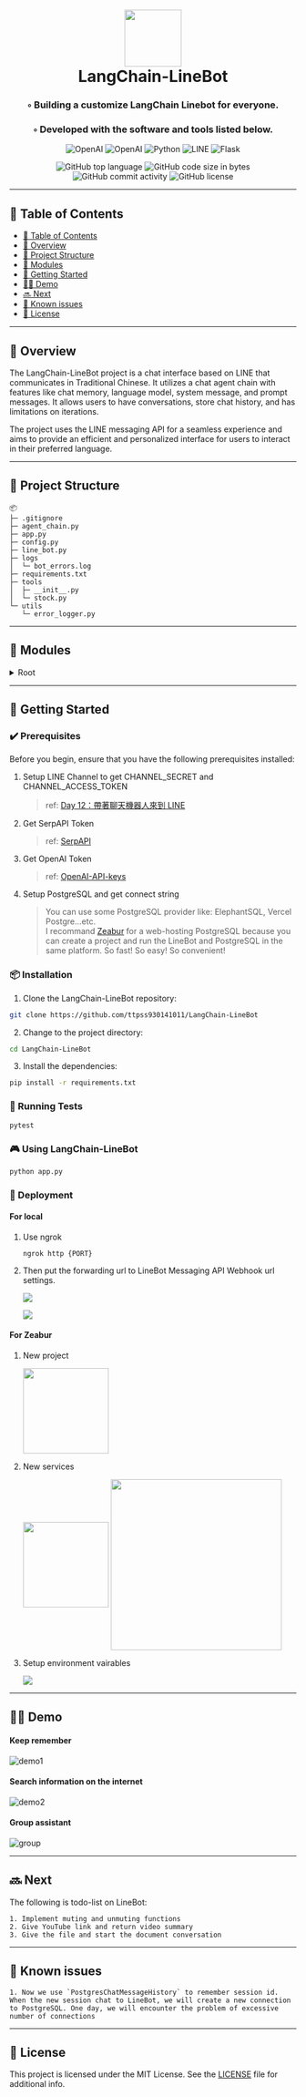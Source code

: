 <div align="center">
<h1 align="center">
<img src="./static/images/Logo.png" width="100" />
<br>LangChain-LineBot
</h1>
<h3>◦ Building a customize LangChain Linebot for everyone.</h3>
<h3>◦ Developed with the software and tools listed below.</h3>

<p align="center">
<img src="https://img.shields.io/badge/OpenAI-412991.svg?style&logo=OpenAI&logoColor=white" alt="OpenAI" />
<img src="https://img.shields.io/badge/LangChain-FFFFFF.svg?style&logo=LangChain&logoColor=white" alt="OpenAI" />
<img src="https://img.shields.io/badge/Python-3776AB.svg?style&logo=Python&logoColor=white" alt="Python" />
<img src="https://img.shields.io/badge/LINE-00C300.svg?style&logo=LINE&logoColor=white" alt="LINE" />
<img src="https://img.shields.io/badge/Flask-000000.svg?style&logo=Flask&logoColor=white" alt="Flask" />
</p>
<img src="https://img.shields.io/github/languages/top/ttpss930141011/LangChain-LineBot?style&color=5D6D7E" alt="GitHub top language" />
<img src="https://img.shields.io/github/languages/code-size/ttpss930141011/LangChain-LineBot?style&color=5D6D7E" alt="GitHub code size in bytes" />
<img src="https://img.shields.io/github/commit-activity/m/ttpss930141011/LangChain-LineBot?style&color=5D6D7E" alt="GitHub commit activity" />
<img src="https://img.shields.io/github/license/ttpss930141011/LangChain-LineBot?style&color=5D6D7E" alt="GitHub license" />
</div>

---

## 📒 Table of Contents
- [📒 Table of Contents](#-table-of-contents)
- [📍 Overview](#-overview)
- [📂 Project Structure](#project-structure)
- [🧩 Modules](#-modules)
- [🚀 Getting Started](#-getting-started)
- [👨‍🏫 Demo](#-demo)
- [🔜 Next](#-next)
- [🐛 Known issues](#-known-issues)
- [📄 License](#-license)

---


## 📍 Overview

The LangChain-LineBot project is a chat interface based on LINE that communicates in Traditional Chinese. It utilizes a chat agent chain with features like chat memory, language model, system message, and prompt messages. It allows users to have conversations, store chat history, and has limitations on iterations. 

The project uses the LINE messaging API for a seamless experience and aims to provide an efficient and personalized interface for users to interact in their preferred language.

---


## 📂 Project Structure

```
📦 
├─ .gitignore
├─ agent_chain.py
├─ app.py
├─ config.py
├─ line_bot.py
├─ logs
│  └─ bot_errors.log
├─ requirements.txt
├─ tools
│  ├─ __init__.py
│  └─ stock.py
└─ utils
   └─ error_logger.py
```


---

## 🧩 Modules

<details closed><summary>Root</summary>

| File                                                                                                   | Summary                                                                                                                                                                                                                                                                                                                                                                                                         |
| ---                                                                                                    | ---                                                                                                                                                                                                                                                                                                                                                                                                             |
| [agent_chain.py](https://github.com/ttpss930141011/LangChain-LineBot/blob/main/agent_chain.py)         | The code initializes LangChain services by creating a chat agent chain. This chain consists of a chat memory, a language model, a system message, and prompt messages. The agent chain is responsible for handling chat conversations, using tools when needed, and providing responses in Traditional Chinese. The code allows for storing chat history and limits the number of iterations in a conversation. |
| [app.py](https://github.com/ttpss930141011/LangChain-LineBot/blob/main/app.py)                         | This code defines a Flask server that acts as the backend for a LINE bot. It handles incoming callbacks and routes them to a handler. It also includes error handling for 404 and 500 errors. The server runs on a specified port and can be run in debug mode if required.                                                                                                                                     |
| [config.py](https://github.com/ttpss930141011/LangChain-LineBot/blob/main/config.py)                   | This code loads environment variables and assigns them to corresponding variables to be used in the application.                                                                                                                                                                                                                                                                                                |
| [line_bot.py](https://github.com/ttpss930141011/LangChain-LineBot/blob/main/line_bot.py)               | The code sets up a Line Bot webhook handler and configuration for channel access. It creates an agent chain dictionary to keep track of user sessions. It handles text and file messages received through the Line Bot webhook. It creates an agent chain for each user session and sends a reply message based on the user input, using the Line Bot messaging API.                                                                                                                                                                                                     |
| [tools/**](https://github.com/ttpss930141011/LangChain-LineBot/tree/main/tools)               | The code in tools is used on [Function Call](https://openai.com/blog/function-calling-and-other-api-updates).   |
| [error_logger.py](https://github.com/ttpss930141011/LangChain-LineBot/blob/main/utils\error_logger.py) | This code sets up error logging functionality. It configures a logger for recording errors and defines a file handler to write errors to a log file. It also creates a formatter to format the log entries and adds the handler to the logger. The purpose is to capture and store all error messages.                                                                                                          |

</details>

---

## 🚀 Getting Started

### ✔️ Prerequisites

Before you begin, ensure that you have the following prerequisites installed:

1. Setup LINE Channel to get CHANNEL_SECRET and CHANNEL_ACCESS_TOKEN 
    > ref:  [Day 12：帶著聊天機器人來到 LINE](https://ithelp.ithome.com.tw/articles/10221681)
2. Get SerpAPI Token
    > ref: [SerpAPI](https://serpapi.com/dashboard)
3. Get OpenAI Token
    > ref: [OpenAI-API-keys](https://platform.openai.com/account/api-keys)
4. Setup PostgreSQL and get connect string
    > You can use some PostgreSQL provider like: ElephantSQL, Vercel Postgre...etc.  
    I recommand [Zeabur](https://zeabur.com/zh-TW) for a web-hosting PostgreSQL because you can create a project and run the LineBot and PostgreSQL in the same platform. So fast! So easy! So convenient!

### 📦 Installation

1. Clone the LangChain-LineBot repository:
```sh
git clone https://github.com/ttpss930141011/LangChain-LineBot
```

2. Change to the project directory:
```sh
cd LangChain-LineBot
```

3. Install the dependencies:
```sh
pip install -r requirements.txt
```


### 🧪 Running Tests
```sh
pytest
```


### 🎮 Using LangChain-LineBot

```sh
python app.py
```

### 🚀 Deployment

#### For local

1. Use ngrok

    ``` 
    ngrok http {PORT}
    ```

2. Then put the forwarding url to LineBot Messaging API Webhook url settings.

    <img align=center src="static\images\ngrok.png" ></img>
    
    <img align=center src="static\images\webhook.png" ></img>


#### For Zeabur

1. New project

    <img src="static\images\newproject.png" width=150></img>

2. New services

    <img align=center src="static\images\newservice.png" width=150></img>
    <img align=center src="static\images\servicetype.png" width=300></img>
3. Setup environment vairables

    <img align=center src="static\images\complete.png" ></img>
---
## 👨‍🏫 Demo

#### Keep remember

![demo1](./static/images/demo1.jpg)

#### Search information on the internet

![demo2](./static/images/demo2.jpg)

#### Group assistant

![group](./static/images/group.jpg)

---

## 🔜 Next

The following is todo-list on LineBot:

```
1. Implement muting and unmuting functions
2. Give YouTube link and return video summary
3. Give the file and start the document conversation
```

---

## 🐛 Known issues

```
1. Now we use `PostgresChatMessageHistory` to remember session id. When the new session chat to LineBot, we will create a new connection to PostgreSQL. One day, we will encounter the problem of excessive number of connections
```

---

## 📄 License

This project is licensed under the MIT License. See the [LICENSE](https://docs.github.com/en/communities/setting-up-your-project-for-healthy-contributions/adding-a-license-to-a-repository) file for additional info.
